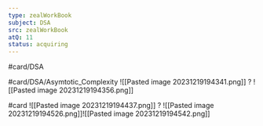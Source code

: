 ```yaml
---
type: zealWorkBook
subject: DSA
src: zealWorkBook
atQ: 11
status: acquiring
---
```

#card/DSA 

#card/DSA/Asymtotic_Complexity 
![[Pasted image 20231219194341.png]]
?
![[Pasted image 20231219194356.png]] 

#card
![[Pasted image 20231219194437.png]]
?
![[Pasted image 20231219194526.png]]![[Pasted image 20231219194542.png]] <!--SR:!2024-01-12,2,150--> 

